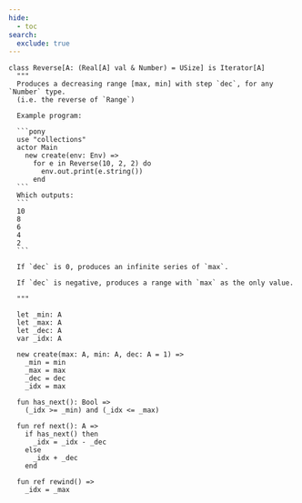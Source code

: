 ```yaml
---
hide:
  - toc
search:
  exclude: true
---
```

```````pony linenums="1"
class Reverse[A: (Real[A] val & Number) = USize] is Iterator[A]
  """
  Produces a decreasing range [max, min] with step `dec`, for any `Number` type.
  (i.e. the reverse of `Range`)

  Example program: 

  ```pony
  use "collections"
  actor Main
    new create(env: Env) =>
      for e in Reverse(10, 2, 2) do
        env.out.print(e.string())
      end 
  ```
  Which outputs: 
  ```
  10
  8
  6
  4
  2
  ```

  If `dec` is 0, produces an infinite series of `max`.

  If `dec` is negative, produces a range with `max` as the only value.

  """

  let _min: A
  let _max: A
  let _dec: A
  var _idx: A

  new create(max: A, min: A, dec: A = 1) =>
    _min = min
    _max = max
    _dec = dec
    _idx = max

  fun has_next(): Bool =>
    (_idx >= _min) and (_idx <= _max)

  fun ref next(): A =>
    if has_next() then
      _idx = _idx - _dec
    else
      _idx + _dec
    end

  fun ref rewind() =>
    _idx = _max

```````